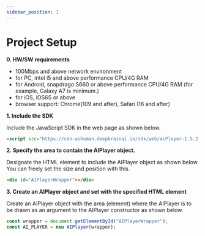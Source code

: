```yaml
---
sidebar_position: 1
---
```


# Project Setup

**0. HW/SW requirements**
- 100Mbps and above network environment 
- for PC, intel i5 and above performance CPU/4G RAM 
- for Android, snapdrago S660 or above performance CPU/4G RAM (for example, Galaxy A7 is minimum.)
- for iOS, iOS6S or above 
- browser support: Chrome(109 and after), Safari (16 and after)

**1. Include the SDK**

Include the JavaScript SDK in the web page as shown below. 

```html
<script src="https://cdn-aihuman.deepbrainai.io/sdk/web/aiPlayer-1.5.2.min.js"></script>
```

**2. Specify the area to contain the AIPlayer object.**

Designate the HTML element to include the AIPlayer object as shown below. You can freely set the size and position with this.

```html
<div id="AIPlayerWrapper"></div>
```

**3. Create an AIPlayer object and set with the specified HTML element**

Create an AIPlayer object with the area (element) where the AIPlayer is to be drawn as an argument to the AIPlayer constructor as shown below.

```javascript
const wrapper = document.getElementById("AIPlayerWrapper");
const AI_PLAYER = new AIPlayer(wrapper);
```
